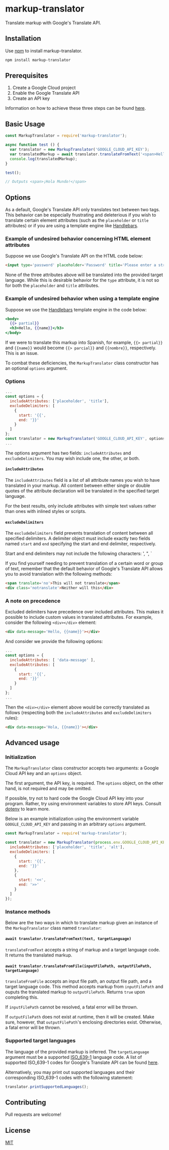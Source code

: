 # markup-translator
Translate markup with Google's Translate API.

## Installation
Use [npm](https://npmjs.org) to install markup-translator.

```bash
npm install markup-translator
```

## Prerequisites
1. Create a Google Cloud project
2. Enable the Google Translate API
3. Create an API key

Information on how to achieve these three steps can be found [here](https://cloud.google.com/deployment-manager/docs/step-by-step-guide/installation-and-setup).

## Basic Usage
```javascript
const MarkupTranslator = require('markup-translator');

async function test () {
  var translator = new MarkupTranslator('GOOGLE_CLOUD_API_KEY');
  var translatedMarkup = await translator.translateFromText('<span>Hello world!</span>', 'es');
  console.log(translatedMarkup);
}

test();

// Outputs <span>¡Hola Mundo!</span>

```

## Options
As a default, Google's Translate API only translates text between two tags. This behavior can be especially frustrating and deleterious if you wish to translate certain element attributes (such as the `placeholder` or `title` attributes) or if you are using a template engine like [Handlebars](https://handlebarsjs.com/).

### Example of undesired behavior concerning HTML element attributes
Suppose we use Google's Translate API on the HTML code below:
```html
<input type='password' placeholder='Password' title='Please enter a strong password'></input>  
```
None of the three attributes above will be translated into the provided target language. While this is desirable behavior for the `type` attribute, it is not so for both the `placeholder` and `title` attributes.

### Example of undesired behavior when using a template engine
Suppose we use the [Handlebars](https://handlebarsjs.com/) template engine in the code below:
```handlebars
<body>
  {{> partial}}
  <h3>Hello, {{name}}</h3>
</body>
```
If we were to translate this markup into Spanish, for example, `{{> partial}}` and `{{name}}` would become `{{> parcial}}` and `{{nombre}}`, respectively. This is an issue.


To combat these deficiencies, the `MarkupTranslator` class constructor has an optional `options` argument.

### Options

```javascript
...
const options = {
  includeAttributes: ['placeholder', 'title'],
  excludeDelimiters: [
    {
      start: '{{',
      end: '}}'
    }
  ]
};
const translator = new MarkupTranslator('GOOGLE_CLOUD_API_KEY', options);
...
```
The options argument has two fields: `includeAttributes` and `excludeDelimiters`. You may wish include one, the other, or both.

#### `includeAttributes`
The `includeAttributes` field is a list of all attribute names you wish to have translated in your markup. All content between either single or double quotes of the attribute declaration will be translated in the specified target language.

For the best results, only include attributes with simple text values rather than ones with inlined styles or scripts.

#### `excludeDelimiters`
The `excludeDelimiters` field prevents translation of content between all specified delimiters. A delimiter object must include exactly two fields named `start` and `end` specifying the start and end delimiter, respectively.

Start and end delimiters may not include the following characters: ', ", \`

If you find yourself needing to prevent translation of a certain word or group of text, remember that the default behavior of Google's Translate API allows you to avoid translation with the following methods:

```html
<span translate='no'>This will not translate</span>
<div class='notranslate'>Neither will this</div>
```

### A note on precedence
Excluded delimiters have precedence over included attributes. This makes it possible to include custom values in translated attributes. For example, consider the following `<div></div>` element:

```html
<div data-message='Hello, {{name}}'></div>
```

And consider we provide the following options:

```javascript
...
const options = {
  includeAttributes: [ 'data-message' ],
  excludeAttributes: [
    {
      start: '{{',
      end: '}}'
    }
  ]
};
...
```

Then the `<div></div>` element above would be correctly translated as follows (respecting both the `includeAttributes` and `excludeDelimiters` rules):

```html
<div data-message='Hola, {{name}}'></div>
```

## Advanced usage

### Initialization

The `MarkupTranslator` class constructor accepts two arguments: a Google Cloud API key and an `options` object.

The first argument, the API key, is required. The `options` object, on the other hand, is not required and may be omitted.

If possible, try not to hard code the Google Cloud API key into your program. Rather, try using environment variables to store API keys. Consult [dotenv](https://www.npmjs.com/package/dotenv) to learn more.

Below is an example initialization using the environment variable `GOOGLE_CLOUD_API_KEY` and passing in an arbitrary `options` argument.

```javascript
const MarkupTranslator = require('markup-translator');

const translator = new MarkupTranslator(process.env.GOOGLE_CLOUD_API_KEY, {
  includeAttributes: ['placeholder', 'title', 'alt'],
  excludeDelimiters: [
    {
      start: '{{',
      end: '}}'
    },
    {
      start: '<<',
      end: '>>'
    }
  ]
});
```

### Instance methods

Below are the two ways in which to translate markup given an instance of the `MarkupTranslator` class named `translator`:

#### `await translator.translateFromText(text, targetLanguage)`
`translateFromText` accepts a string of markup and a target language code. It returns the translated markup.

#### `await translator.translateFromFile(inputFilePath, outputFilePath, targetLanguage)`
`translateFromFile` accepts an input file path, an output file path, and a target language code. This method accepts markup from `inputFilePath` and ouputs the translated markup to `outputFilePath`. Returns `true` upon completing this.

If `inputFilePath` cannot be resolved, a fatal error will be thrown.

If `outputFilePath` does not exist at runtime, then it will be created. Make sure, however, that `outputFilePath`'s enclosing directories exist. Otherwise, a fatal error will be thrown.

### Supported target languages
The language of the provided markup is inferred. The `targetLanguage` argument must be a supported [ISO_639-1](https://en.wikipedia.org/wiki/ISO_639-1) language code. A list of supported ISO_639-1 codes for Google's Translate API can be found [here](https://cloud.google.com/translate/docs/languages).

Alternatively, you may print out supported languages and their corresponding ISO_639-1 codes with the following statement:

```javascript
translator.printSupportedLanguages();
```

## Contributing
Pull requests are welcome!

## License
[MIT](https://choosealicense.com/licenses/mit/)
